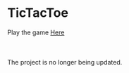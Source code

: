 # TicTacToe
 Play the game [Here](https://play.unity.com/mg/other/webgl-builds-387411)
<br><br><br><br>
The project is no longer being updated.

